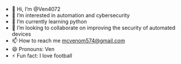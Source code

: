 - 👋 Hi, I’m @Ven4072
- 👀 I’m interested in automation and cybersecurity
- 🌱 I’m currently learning python
- 💞️ I’m looking to collaborate on improving the security of automated devices
- 📫 How to reach me mcvenom574@gmail.com
- 😄 Pronouns: Ven
- ⚡ Fun fact: I love football

<!---
Ven4072/Ven4072 is a ✨ special ✨ repository because its `README.md` (this file) appears on your GitHub profile.
You can click the Preview link to take a look at your changes.
--->
